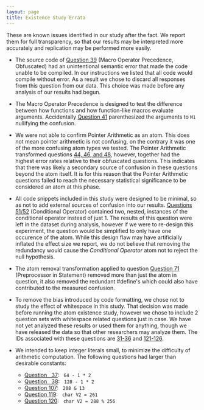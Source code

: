 ```yaml
---
layout: page
title: Existence Study Errata
---
```


These are known issues identified in our study after the fact. We report them for full transparency, so that our results may be interpreted more accurately and replication may be performed more easily.

<a name="macro_name"></a>
* The source code of [Question 39](questions#q39) (Macro Operator Precedence, Obfuscated) had an unintentional semantic error that made the code unable to be compiled. In our instructions we listed that all code would compile without error. As a result we chose to discard all responses from this question from our data. This choice was made before any analysis of our results had begun.

<a name="macro_parens"></a>
* The Macro Operator Precedence is designed to test the difference between how functions and how function-like macros evaluate arguments. Accidentally [Question 41](questions#q41) parenthesized the arguments to `M1` nullifying the confusion.

<a name="pointer_arithmetic"></a>
* We were not able to confirm Pointer Arithmetic as an atom. This does not mean
pointer arithmetic is not confusing, on the contrary it was one of the more
confusing atom types we tested. The Pointer Arithmetic transformed questions
[44, 46, and 48](questions#q44), however, together had the highest error rates
relative to their obfuscated questions. This indicates that there was likely a
secondary source of confusion in these questions beyond the atom itself. It is
for this reason that the Pointer Arithmetic questions failed to reach the
necessary statistical significance to be considered an atom at this phase.

<a name="nested"></a>
* All code snippets included in this study were designed to be minimal, so as not to add external sources of confusion into our results. [Questions 51/52](questions#q51) (Conditional Operator) contained two, nested, instances of the conditional operator instead of just 1. The results of this question were left in the dataset during analysis, however if we were to re-design this experiment, the question would be simplified to only have one occurence of the atom. While this design flaw may have artificially inflated the effect size we report, we do not believe that removing the redundancy would cause the *Conditional Operator* atom not to reject the null hypothesis.

<a name="preprocessor_simplification"></a>
* The atom removal transformation applied to question [Question 71](questions#71) (Preprocessor in Statement) removed more than just the atom in question, it also removed the redundant #define's which could also have contributed to the measured confusion.


<a name="indentation"></a>
* To remove the bias introduced by code formatting, we chose not to study the effect of whitespace in this study. That decision was made before running the atom existence study, however we chose to include 2 question sets with whitespace related questions just in case. We have not yet analyzed these results or used them for anything, though we have released the data so that other researchers may analyze them. The IDs associated with these questions are [31-36](questions#q31) and [121-126](questions#q121).

<a name="big_literal"></a>
* We intended to keep integer literals small, to minimize the difficulty of arithmetic computation. The following questions had larger than desirable constants:

  * [Question &nbsp;&nbsp;37](questions#q37): &nbsp;&nbsp;`64 - 1 * 2`
  * [Question &nbsp;&nbsp;38](questions#q37): &nbsp;&nbsp;`128 - 1 * 2`
  * [Question 107](questions#q37): &nbsp;&nbsp;`208 & 13`
  * [Question 119](questions#q37): &nbsp;&nbsp;`char V2 = 261`
  * [Question 120](questions#q37): &nbsp;&nbsp;`char V2 = 288 % 256`


